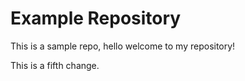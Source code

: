 # Example Repository 
This is a sample repo, hello welcome to my repository!

This is a fifth change.